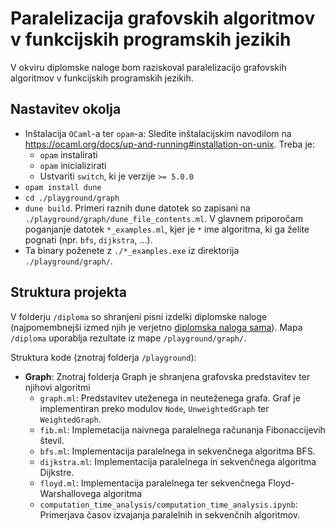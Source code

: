 # Paralelizacija grafovskih algoritmov v funkcijskih programskih jezikih

V okviru diplomske naloge bom raziskoval paralelizacijo grafovskih algoritmov v funkcijskih programskih jezikih.

## Nastavitev okolja

- Inštalacija `OCaml`-a ter `opam`-a: Sledite inštalacijskim navodilom na https://ocaml.org/docs/up-and-running#installation-on-unix. Treba je:
    - `opam` instalirati
    - `opam` inicializirati
    - Ustvariti `switch`, ki je verzije `>= 5.0.0`
- `opam install dune`
- `cd ./playground/graph`
- `dune build`. Primeri raznih dune datotek so zapisani na `./playground/graph/dune_file_contents.ml`. V glavnem priporočam poganjanje datotek `*_examples.ml`, kjer je `*` ime algoritma, ki ga želite pognati (npr. `bfs`, `dijkstra`, ...).
- Ta binary poženete z `./*_examples.exe` iz direktorija `./playground/graph/`.

## Struktura projekta

V folderju `/diploma` so shranjeni pisni izdelki diplomske naloge (najpomembnejši izmed njih je verjetno [diplomska naloga sama](https://github.com/tjazerzen/parallelisation-of-graph-algorithms-in-functional-programming-languages/blob/master/diploma/dokument-diplomska-naloga.pdf)). Mapa `/diploma` uporablja rezultate iz mape `/playground/graph/`.


Struktura kode (znotraj folderja `/playground`):

- **Graph**: Znotraj folderja Graph je shranjena grafovska predstavitev ter njihovi algoritmi
    - `graph.ml`: Predstavitev uteženega in neuteženega grafa. Graf je implementiran preko modulov `Node`, `UnweightedGraph` ter `WeightedGraph`.
    - `fib.ml`: Implemetacija naivnega paralelnega računanja Fibonaccijevih števil.
    - `bfs.ml`: Implementacija paralelnega in sekvenčnega algoritma BFS.
    - `dijkstra.ml`: Implementacija paralelnega in sekvenčnega algoritma Dijkstre.
    - `floyd.ml`: Implementacija paralelnega ter sekvenčnega Floyd-Warshallovega algoritma
    - `computation_time_analysis/computation_time_analysis.ipynb`: Primerjava časov izvajanja paralelnih in sekvenčnih algoritmov.